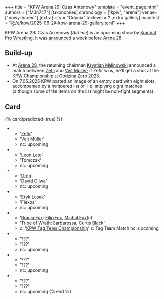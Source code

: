 +++
title = "KPW Arena 29: Czas Antenowy"
template = "event_page.html"
authors = ["M3n747"]
[taxonomies]
chronology = ["kpw", "arena"]
venue=["nowy-harem"]
[extra]
city = "Gdynia"
toclevel = 2
[extra.gallery]
manifest = "@/e/kpw/2025-06-20-kpw-arena-29-gallery.toml"
+++

KPW Arena 29: Czas Antenowy (_Airtime_) is an upcoming show by [Kombat Pro Wrestling](@/o/kpw.md). It was [announced][rosetti-zapowiada] a week before [Arena 28](@/e/kpw/2025-04-11-kpw-arena-28.md).

## Build-up

* At [Arena 28](@/e/kpw/2025-04-11-kpw-arena-28.md), the returning chairman [Krystian Malinowski](@/w/krystian-malinowski.md) announced a match between [Zefir](@/w/zefir.md) and [Veit Müller](@/w/veit-mueller.md); if Zefir wins, he'll get a shot at the [KPW Championship](@/c/kpw-championship.md) at Godzina Zero 2025.
* On 7.05.2025 KPW posted an image of an empty card with eight slots, accompanied by a numbered list of 1-8, implying eight matches (although some of the items on the list might be non-fight segments).

## Card

{% card(predicted=true) %}
- - '[Zefir](@/w/zefir.md)'
  - '[Veit Müller](@/w/veit-mueller.md)'
  - nc: upcoming
- - '[Leon Lato](@/w/leon-lato.md)'
  - 'Tomczak'
  - nc: upcoming
- - '[Greg](@/w/greg.md)'
  - '[David Oliwa](@/w/david-oliwa.md)'
  - nc: upcoming
- - '[Eryk Lesak](@/w/eryk-lesak.md)'
  - 'Flexos'
  - nc: upcoming
- - '[Bracia Fux](@/tt/bracia-fux.md): [Filip Fux](@/w/filip-fux.md), [Michał Fux](@/w/michal-fux.md)(c)'
  - 'Tribe of Wrath: Barbarossa, Curtis Black'
  - c: '[KPW Tag Team Championship](@/c/kpw-tag-team-championship.md)'
    s: Tag Team Match
    nc: upcoming
- - '???'
  - '???'
  - nc: upcoming
- - '???'
  - '???'
  - nc: upcoming
- - '???'
  - '???'
  - nc: upcoming
{% end %}

[rosetti-zapowiada]: https://www.youtube.com/watch?v=sIOJf0CuMXk
